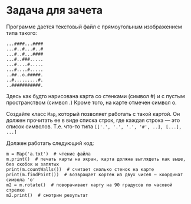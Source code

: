 # Задача для зачета

Программе дается текстовый файл с прямоугольным изображением типа такого:

    ...####...####
    ...#..#...#..#
    ...#..#...####
    ...#..###.....
    ...#....#.....
    ...#....#.....
    ..##..o.#####.
    ..#.........#.
    ..###########.

Здесь как будто нарисована карта со стенками (символ #) и с пустым пространством (символ .) Кроме того, на карте отмечен символ o.

Создайте класс `Map`, который позволяет работать с такой картой. Он должен прочитать ее в виде списка строк, где
каждая строка — это список символов. Т.е. что-то типа `[['.', '.', '.', '#', ..], [...], ...]`

Должен работать следующий код:

```
m = Map('a.txt')  # чтение файла
m.print()  # печать карты на экран, карта должна выглядеть как выше, без скобок и запятых
print(m.countWalls())  # считает сколько стенок на карте
print(m.findPoint())  # возвращает кортеж из двух чисел — координат символа 'o'
m2 = m.rotate()  # поворачивает карту на 90 градусов по часовой стрелке
m2.print()  # смотрим результат 
```
